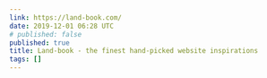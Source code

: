 ```yaml
---
link: https://land-book.com/
date: 2019-12-01 06:28 UTC
# published: false
published: true
title: Land-book - the finest hand-picked website inspirations
tags: []
---
```



